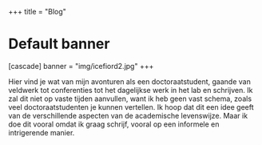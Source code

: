 +++
title = "Blog"
# Default banner
[cascade]
  banner = "img/icefiord2.jpg"
+++

Hier vind je wat van mijn avonturen als een doctoraatstudent, gaande van veldwerk tot conferenties tot het dagelijkse werk in het lab en schrijven. Ik zal dit niet op vaste tijden aanvullen, want ik heb geen vast schema, zoals veel doctoraatstudenten je kunnen vertellen. Ik hoop dat dit een idee geeft van de verschillende aspecten van de academische levenswijze. Maar ik doe dit vooral omdat ik graag schrijf, vooral op een informele en intrigerende manier.
